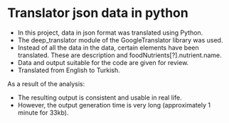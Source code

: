 # Translator json data in python

- In this project, data in json format was translated using Python.
- The deep_translator module of the GoogleTranslator library was used.
- Instead of all the data in the data, certain elements have been translated. These are description and foodNutrients[?].nutrient.name.
- Data and output suitable for the code are given for review.
- Translated from English to Turkish.

As a result of the analysis:
- The resulting output is consistent and usable in real life.
- However, the output generation time is very long (approximately 1 minute for 33kb).
